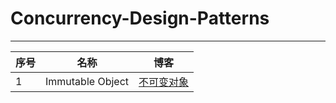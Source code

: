 # Concurrency-Design-Patterns 

------

| 序号 | 名称             | 博客                                                         |
| ---- | ---------------- | ------------------------------------------------------------ |
| 1    | Immutable Object | [不可变对象](https://www.liuyaois.me/2018-08-23-%E5%B9%B6%E5%8F%91%E6%A8%A1%E5%BC%8F-Immutable%20Object%20%EF%BC%88%E4%B8%8D%E5%8F%AF%E5%8F%98%E5%AF%B9%E8%B1%A1%EF%BC%89%E6%A8%A1%E5%BC%8F/) |

